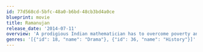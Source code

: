 ```yaml
---
id: 77d568cd-5bfc-48a0-b6bd-48cb3bd4a0ce
blueprint: movie
title: Ramanujan
release_date: '2014-07-11'
overview: 'A prodigious Indian mathematician has to overcome poverty and prejudices and make a mark with the help of his British mentor.'
genres: '[{"id": 18, "name": "Drama"}, {"id": 36, "name": "History"}]'
---
```

